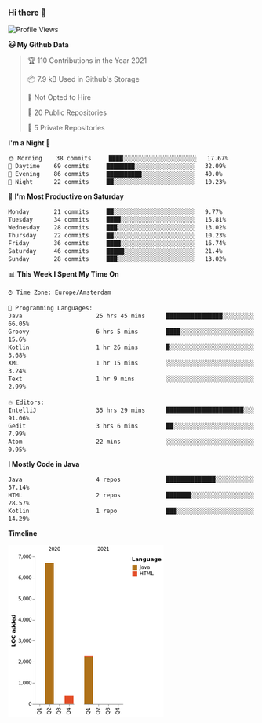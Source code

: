 ### Hi there 👋


<!--START_SECTION:waka-->
![Profile Views](http://img.shields.io/badge/Profile%20Views-13-blue)

**🐱 My Github Data** 

> 🏆 110 Contributions in the Year 2021
 > 
> 📦 7.9 kB Used in Github's Storage 
 > 
> 🚫 Not Opted to Hire
 > 
> 📜 20 Public Repositories 
 > 
> 🔑 5 Private Repositories  
 > 
**I'm a Night 🦉** 

```text
🌞 Morning    38 commits     ████░░░░░░░░░░░░░░░░░░░░░   17.67% 
🌆 Daytime    69 commits     ████████░░░░░░░░░░░░░░░░░   32.09% 
🌃 Evening    86 commits     ██████████░░░░░░░░░░░░░░░   40.0% 
🌙 Night      22 commits     ██░░░░░░░░░░░░░░░░░░░░░░░   10.23%

```
📅 **I'm Most Productive on Saturday** 

```text
Monday       21 commits     ██░░░░░░░░░░░░░░░░░░░░░░░   9.77% 
Tuesday      34 commits     ████░░░░░░░░░░░░░░░░░░░░░   15.81% 
Wednesday    28 commits     ███░░░░░░░░░░░░░░░░░░░░░░   13.02% 
Thursday     22 commits     ██░░░░░░░░░░░░░░░░░░░░░░░   10.23% 
Friday       36 commits     ████░░░░░░░░░░░░░░░░░░░░░   16.74% 
Saturday     46 commits     █████░░░░░░░░░░░░░░░░░░░░   21.4% 
Sunday       28 commits     ███░░░░░░░░░░░░░░░░░░░░░░   13.02%

```


📊 **This Week I Spent My Time On** 

```text
⌚︎ Time Zone: Europe/Amsterdam

💬 Programming Languages: 
Java                     25 hrs 45 mins      ████████████████░░░░░░░░░   66.05% 
Groovy                   6 hrs 5 mins        ████░░░░░░░░░░░░░░░░░░░░░   15.6% 
Kotlin                   1 hr 26 mins        █░░░░░░░░░░░░░░░░░░░░░░░░   3.68% 
XML                      1 hr 15 mins        ░░░░░░░░░░░░░░░░░░░░░░░░░   3.24% 
Text                     1 hr 9 mins         ░░░░░░░░░░░░░░░░░░░░░░░░░   2.99%

🔥 Editors: 
IntelliJ                 35 hrs 29 mins      ██████████████████████░░░   91.06% 
Gedit                    3 hrs 6 mins        ██░░░░░░░░░░░░░░░░░░░░░░░   7.99% 
Atom                     22 mins             ░░░░░░░░░░░░░░░░░░░░░░░░░   0.95%

```

**I Mostly Code in Java** 

```text
Java                     4 repos             ██████████████░░░░░░░░░░░   57.14% 
HTML                     2 repos             ███████░░░░░░░░░░░░░░░░░░   28.57% 
Kotlin                   1 repo              ███░░░░░░░░░░░░░░░░░░░░░░   14.29%

```


**Timeline**

![Chart not found](https://raw.githubusercontent.com/powercasgamer/powercasgamer/master/charts/bar_graph.png) 


<!--END_SECTION:waka-->
